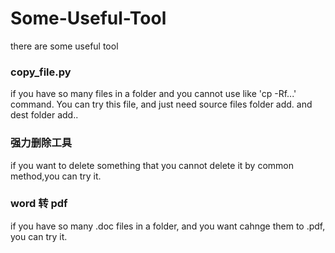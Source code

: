 # Some-Useful-Tool
there are some useful tool 

### copy_file.py
if you have so many files in a folder and you cannot use like 'cp -Rf...' command. You can try this file, and just need source files folder add. and dest folder add..  

### 强力删除工具
if  you want to delete something that you cannot delete it by common method,you can try it.

### word 转 pdf
if you have so many .doc files in a folder, and you want cahnge them to .pdf, you can try it.
